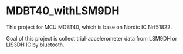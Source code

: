 # MDBT40_withLSM9DH
This project for MCU MDBT40, which is base on Nordic IC Nrf51822.

Goal of this project is collect trial-accelerometer data from LSM9DH or LIS3DH IC by bluetooth.
